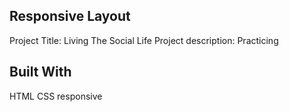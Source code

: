 

## Responsive Layout



Project Title: Living The Social Life
Project description: Practicing



## Built With
HTML
CSS responsive

